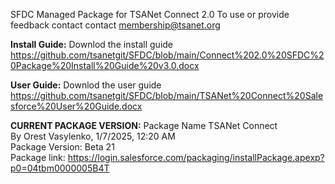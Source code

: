 SFDC Managed Package for TSANet Connect 2.0
To use or provide feedback contact contact membership@tsanet.org

<b>Install Guide:</b>  Downlod the install guide   https://github.com/tsanetgit/SFDC/blob/main/Connect%202.0%20SFDC%20Package%20Install%20Guide%20v3.0.docx

<b>User Guide:</b>  Downlod the user guide   https://github.com/tsanetgit/SFDC/blob/main/TSANet%20Connect%20Salesforce%20User%20Guide.docx

<b>CURRENT PACKAGE VERSION:</b>
Package Name	TSANet Connect	<br>
By	Orest Vasylenko,   1/7/2025, 12:20 AM<br>
Package Version: Beta 21<br>
Package link: https://login.salesforce.com/packaging/installPackage.apexp?p0=04tbm0000005B4T
